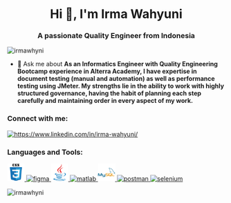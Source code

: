 <h1 align="center">Hi 👋, I'm Irma Wahyuni</h1>
<h3 align="center">A passionate Quality Engineer from Indonesia</h3>

<p align="left"> <img src="https://komarev.com/ghpvc/?username=irmawhyni&label=Profile%20views&color=0e75b6&style=flat" alt="irmawhyni" /> </p>

- 💬 Ask me about **As an Informatics Engineer with Quality Engineering Bootcamp experience in Alterra Academy, I have expertise in document testing (manual and automation) as well as performance testing using JMeter. My strengths lie in the ability to work with highly structured governance, having the habit of planning each step carefully and maintaining order in every aspect of my work.**

<h3 align="left">Connect with me:</h3>
<p align="left">
<a href="https://linkedin.com/in/https://www.linkedin.com/in/irma-wahyuni/" target="blank"><img align="center" src="https://raw.githubusercontent.com/rahuldkjain/github-profile-readme-generator/master/src/images/icons/Social/linked-in-alt.svg" alt="https://www.linkedin.com/in/irma-wahyuni/" height="30" width="40" /></a>
</p>

<h3 align="left">Languages and Tools:</h3>
<p align="left"> <a href="https://www.w3schools.com/css/" target="_blank" rel="noreferrer"> <img src="https://raw.githubusercontent.com/devicons/devicon/master/icons/css3/css3-original-wordmark.svg" alt="css3" width="40" height="40"/> </a> <a href="https://www.figma.com/" target="_blank" rel="noreferrer"> <img src="https://www.vectorlogo.zone/logos/figma/figma-icon.svg" alt="figma" width="40" height="40"/> </a> <a href="https://www.java.com" target="_blank" rel="noreferrer"> <img src="https://raw.githubusercontent.com/devicons/devicon/master/icons/java/java-original.svg" alt="java" width="40" height="40"/> </a> <a href="https://www.mathworks.com/" target="_blank" rel="noreferrer"> <img src="https://upload.wikimedia.org/wikipedia/commons/2/21/Matlab_Logo.png" alt="matlab" width="40" height="40"/> </a> <a href="https://www.mysql.com/" target="_blank" rel="noreferrer"> <img src="https://raw.githubusercontent.com/devicons/devicon/master/icons/mysql/mysql-original-wordmark.svg" alt="mysql" width="40" height="40"/> </a> <a href="https://postman.com" target="_blank" rel="noreferrer"> <img src="https://www.vectorlogo.zone/logos/getpostman/getpostman-icon.svg" alt="postman" width="40" height="40"/> </a> <a href="https://www.selenium.dev" target="_blank" rel="noreferrer"> <img src="https://raw.githubusercontent.com/detain/svg-logos/780f25886640cef088af994181646db2f6b1a3f8/svg/selenium-logo.svg" alt="selenium" width="40" height="40"/> </a> </p>

<p><img align="center" src="https://github-readme-stats.vercel.app/api/top-langs?username=irmawhyni&show_icons=true&locale=en&layout=compact" alt="irmawhyni" /></p>
